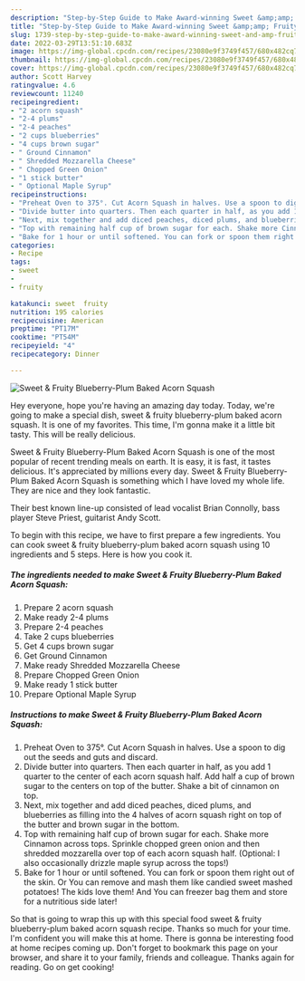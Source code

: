 ```yaml
---
description: "Step-by-Step Guide to Make Award-winning Sweet &amp;amp; Fruity Blueberry-Plum Baked Acorn Squash"
title: "Step-by-Step Guide to Make Award-winning Sweet &amp;amp; Fruity Blueberry-Plum Baked Acorn Squash"
slug: 1739-step-by-step-guide-to-make-award-winning-sweet-and-amp-fruity-blueberry-plum-baked-acorn-squash
date: 2022-03-29T13:51:10.683Z
image: https://img-global.cpcdn.com/recipes/23080e9f3749f457/680x482cq70/sweet-fruity-blueberry-plum-baked-acorn-squash-recipe-main-photo.jpg
thumbnail: https://img-global.cpcdn.com/recipes/23080e9f3749f457/680x482cq70/sweet-fruity-blueberry-plum-baked-acorn-squash-recipe-main-photo.jpg
cover: https://img-global.cpcdn.com/recipes/23080e9f3749f457/680x482cq70/sweet-fruity-blueberry-plum-baked-acorn-squash-recipe-main-photo.jpg
author: Scott Harvey
ratingvalue: 4.6
reviewcount: 11240
recipeingredient:
- "2 acorn squash"
- "2-4 plums"
- "2-4 peaches"
- "2 cups blueberries"
- "4 cups brown sugar"
- " Ground Cinnamon"
- " Shredded Mozzarella Cheese"
- " Chopped Green Onion"
- "1 stick butter"
- " Optional Maple Syrup"
recipeinstructions:
- "Preheat Oven to 375°. Cut Acorn Squash in halves. Use a spoon to dig out the seeds and guts and discard."
- "Divide butter into quarters. Then each quarter in half, as you add 1 quarter to the center of each acorn squash half. Add half a cup of brown sugar to the centers on top of the butter. Shake a bit of cinnamon on top."
- "Next, mix together and add diced peaches, diced plums, and blueberries as filling into the 4 halves of acorn squash right on top of the butter and brown sugar in the bottom."
- "Top with remaining half cup of brown sugar for each. Shake more Cinnamon across tops. Sprinkle chopped green onion and then shredded mozzarella over top of each acorn squash half. (Optional: I also occasionally drizzle maple syrup across the tops!)"
- "Bake for 1 hour or until softened. You can fork or spoon them right out of the skin. Or You can remove and mash them like candied sweet mashed potatoes! The kids love them! And You can freezer bag them and store for a nutritious side later!"
categories:
- Recipe
tags:
- sweet
- 
- fruity

katakunci: sweet  fruity 
nutrition: 195 calories
recipecuisine: American
preptime: "PT17M"
cooktime: "PT54M"
recipeyield: "4"
recipecategory: Dinner

---
```



![Sweet &amp; Fruity Blueberry-Plum Baked Acorn Squash](https://img-global.cpcdn.com/recipes/23080e9f3749f457/680x482cq70/sweet-fruity-blueberry-plum-baked-acorn-squash-recipe-main-photo.jpg)

Hey everyone, hope you're having an amazing day today. Today, we're going to make a special dish, sweet &amp; fruity blueberry-plum baked acorn squash. It is one of my favorites. This time, I'm gonna make it a little bit tasty. This will be really delicious.

Sweet &amp; Fruity Blueberry-Plum Baked Acorn Squash is one of the most popular of recent trending meals on earth. It is easy, it is fast, it tastes delicious. It's appreciated by millions every day. Sweet &amp; Fruity Blueberry-Plum Baked Acorn Squash is something which I have loved my whole life. They are nice and they look fantastic.

Their best known line-up consisted of lead vocalist Brian Connolly, bass player Steve Priest, guitarist Andy Scott.


To begin with this recipe, we have to first prepare a few ingredients. You can cook sweet &amp; fruity blueberry-plum baked acorn squash using 10 ingredients and 5 steps. Here is how you cook it.

<!--inarticleads1-->

##### The ingredients needed to make Sweet &amp; Fruity Blueberry-Plum Baked Acorn Squash:

1. Prepare 2 acorn squash
1. Make ready 2-4 plums
1. Prepare 2-4 peaches
1. Take 2 cups blueberries
1. Get 4 cups brown sugar
1. Get  Ground Cinnamon
1. Make ready  Shredded Mozzarella Cheese
1. Prepare  Chopped Green Onion
1. Make ready 1 stick butter
1. Prepare  Optional Maple Syrup




<!--inarticleads2-->

##### Instructions to make Sweet &amp; Fruity Blueberry-Plum Baked Acorn Squash:

1. Preheat Oven to 375°. Cut Acorn Squash in halves. Use a spoon to dig out the seeds and guts and discard.
1. Divide butter into quarters. Then each quarter in half, as you add 1 quarter to the center of each acorn squash half. Add half a cup of brown sugar to the centers on top of the butter. Shake a bit of cinnamon on top.
1. Next, mix together and add diced peaches, diced plums, and blueberries as filling into the 4 halves of acorn squash right on top of the butter and brown sugar in the bottom.
1. Top with remaining half cup of brown sugar for each. Shake more Cinnamon across tops. Sprinkle chopped green onion and then shredded mozzarella over top of each acorn squash half. (Optional: I also occasionally drizzle maple syrup across the tops!)
1. Bake for 1 hour or until softened. You can fork or spoon them right out of the skin. Or You can remove and mash them like candied sweet mashed potatoes! The kids love them! And You can freezer bag them and store for a nutritious side later!




So that is going to wrap this up with this special food sweet &amp; fruity blueberry-plum baked acorn squash recipe. Thanks so much for your time. I'm confident you will make this at home. There is gonna be interesting food at home recipes coming up. Don't forget to bookmark this page on your browser, and share it to your family, friends and colleague. Thanks again for reading. Go on get cooking!
